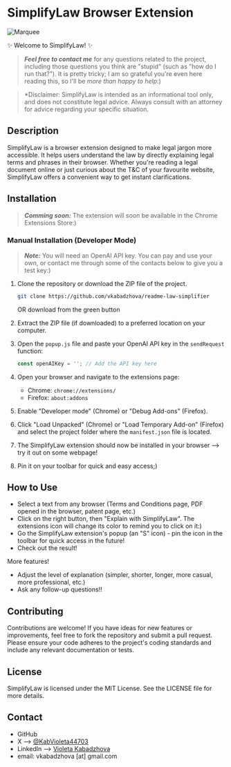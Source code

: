 # SimplifyLaw Browser Extension
![Marquee](github.com/vkabadzhova/simplifyLaw/images/Marquee_simplifylaw.png)

✨ Welcome to SimplifyLaw! ✨
> _**Feel free to contact me**_ for any questions related to the project, including those questions you think are "stupid" (such as "how do I run that?"). It is pretty tricky; I am so grateful you're even here reading this, so I'll be _more than happy to help_:)

> *Disclaimer: SimplifyLaw is intended as an informational tool only, and does not constitute legal advice. Always consult with an attorney for advice regarding your specific situation.

## Description

SimplifyLaw is a browser extension designed to make legal jargon more accessible. It helps users understand the law by directly explaining legal terms and phrases in their browser. Whether you're reading a legal document online or just curious about the T&C of your favourite website, SimplifyLaw offers a convenient way to get instant clarifications.

## Installation
> _**Comming soon:**_ The extension will soon be available in the Chrome Extensions Store:)

<!-- ### From the Web Store

1. Visit the SimplifyLaw extension page on the Chrome Web Store or Firefox Add-ons site.
2. Click "Add to Chrome" or "Add to Firefox" to install the extension.
3. Once installed, the SimplifyLaw icon will appear in your browser's toolbar. -->

### Manual Installation (Developer Mode)
> _**Note:**_ You will need an OpenAI API key. You can pay and use your own, or contact me through some of the contacts below to give you a test key:)  

1. Clone the repository or download the ZIP file of the project.
   ```bash
   git clone https://github.com/vkabadzhova/readme-law-simplifier
   ```
   OR download from the green button
1. Extract the ZIP file (if downloaded) to a preferred location on your computer.
1. Open the `popup.js` file and paste your OpenAI API key in the `sendRequest` function:
   ```js
   const openAIKey = ''; // Add the API key here
   ```

3. Open your browser and navigate to the extensions page:
   - Chrome: `chrome://extensions/`
   - Firefox: `about:addons`
4. Enable "Developer mode" (Chrome) or "Debug Add-ons" (Firefox).
5. Click "Load Unpacked" (Chrome) or "Load Temporary Add-on" (Firefox) and select the project folder where the `manifest.json` file is located.
6. The SimplifyLaw extension should now be installed in your browser --> try it out on some webpage!
7. Pin it on your toolbar for quick and easy access;)

## How to Use
- Select a text from any browser (Terms and Conditions page, PDF opened in the browser, patent page, etc.)
- Click on the right button, then "Explain with SimplifyLaw". The extensions icon will change its color to remind you to click on it:)
- Go the SimplifyLaw extension's popup (an "S" icon) - pin the icon in the toolbar for quick access in the future!
- Check out the result!

More features!
- Adjust the level of explanation (simpler, shorter, longer, more casual, more professional, etc.)
- Ask any follow-up questions!! 

## Contributing

Contributions are welcome! If you have ideas for new features or improvements, feel free to fork the repository and submit a pull request. Please ensure your code adheres to the project's coding standards and include any relevant documentation or tests.

## License

SimplifyLaw is licensed under the MIT License. See the LICENSE file for more details.

## Contact
- GitHub 
- X --> [@KabVioleta44703](https://x.com/KabVioleta44703)
- LinkedIn --> [Violeta Kabadzhova](https://www.linkedin.com/in/violeta-kabadzhova/)
- email: vkabadzhova [at] gmail.com